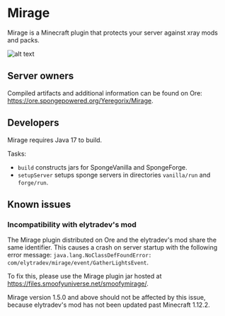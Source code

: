# Mirage

Mirage is a Minecraft plugin that protects your server against xray mods and packs.

![alt text](https://files.smoofyuniverse.net/images/mirage_screenshots.png)

## Server owners

Compiled artifacts and additional information can be found on Ore: https://ore.spongepowered.org/Yeregorix/Mirage.

## Developers

Mirage requires Java 17 to build.

Tasks:

- `build` constructs jars for SpongeVanilla and SpongeForge.
- `setupServer` setups sponge servers in directories `vanilla/run` and `forge/run`.

## Known issues

### Incompatibility with elytradev's mod

The Mirage plugin distributed on Ore and the elytradev's mod share the same identifier.
This causes a crash on server startup with the following error
message: `java.lang.NoClassDefFoundError: com/elytradev/mirage/event/GatherLightsEvent`.

To fix this, please use the Mirage plugin jar hosted at https://files.smoofyuniverse.net/smoofymirage/.

Mirage version 1.5.0 and above should not be affected by this issue, because elytradev's mod has not been updated past
Minecraft 1.12.2.

